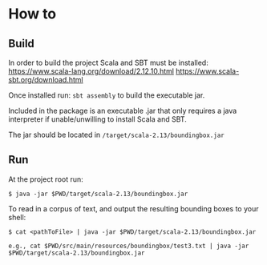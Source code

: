 # How to
## Build
In order to build the project Scala and SBT must be installed:
<https://www.scala-lang.org/download/2.12.10.html>
<https://www.scala-sbt.org/download.html>

Once installed run: `sbt assembly` to build the executable jar.

Included in the package is an executable .jar that only requires a java interpreter if unable/unwilling to install
Scala and SBT.

The jar should be located in `/target/scala-2.13/boundingbox.jar`

## Run
At the project root run:
```
$ java -jar $PWD/target/scala-2.13/boundingbox.jar
```
To read in a corpus of text, and output the resulting bounding boxes to your shell:
```
$ cat <pathToFile> | java -jar $PWD/target/scala-2.13/boundingbox.jar

e.g., cat $PWD/src/main/resources/boundingbox/test3.txt | java -jar $PWD/target/scala-2.13/boundingbox.jar
```

